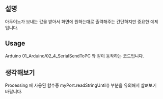 설명
-----
아두이노가 보내는 값을 받아서 화면에 원하는대로 출력해주는 간단하지만 중요한 예제입니다.

Usage
-----
Arduino 01_Arduino/02_4_SerialSendToPC 와 같이 동작하는 코드입니다.

생각해보기
-----
Processing 에 사용된 함수중 myPort.readStringUntil() 부분을 유의해서 살펴보기 바랍니다.


